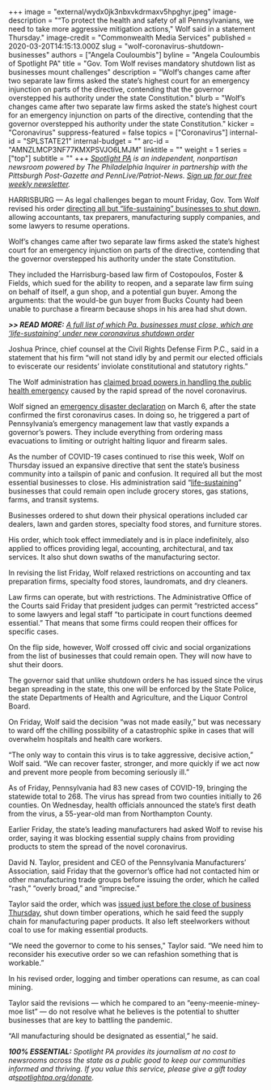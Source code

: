 +++
image = "external/wydx0jk3nbxvkdrmaxv5hpghyr.jpeg"
image-description = "“To protect the health and safety of all Pennsylvanians, we need to take more aggressive mitigation actions,\" Wolf said in a statement Thursday."
image-credit = "Commonwealth Media Services"
published = 2020-03-20T14:15:13.000Z
slug = "wolf-coronavirus-shutdown-businesses"
authors = ["Angela Couloumbis"]
byline = "Angela Couloumbis of Spotlight PA"
title = "Gov. Tom Wolf revises mandatory shutdown list as businesses mount challenges"
description = "Wolf’s changes came after two separate law firms asked the state’s highest court for an emergency injunction on parts of the directive, contending that the governor overstepped his authority under the state Constitution."
blurb = "Wolf’s changes came after two separate law firms asked the state’s highest court for an emergency injunction on parts of the directive, contending that the governor overstepped his authority under the state Constitution."
kicker = "Coronavirus"
suppress-featured = false
topics = ["Coronavirus"]
internal-id = "SPLSTATE21"
internal-budget = ""
arc-id = "AMNZLMCP3NF77KMXPSVJO6LMJM"
linktitle = ""
weight = 1
series = ["top"]
subtitle = ""
+++
*[Spotlight PA](https://www.spotlightpa.org/) is an independent, nonpartisan newsroom powered by The Philadelphia Inquirer in partnership with the Pittsburgh Post-Gazette and PennLive/Patriot-News. [Sign up for our free weekly newsletter](https://www.spotlightpa.org/newsletters).*

HARRISBURG — As legal challenges began to mount Friday, Gov. Tom Wolf revised his order [directing all but “life-sustaining” businesses to shut down](https://www.spotlightpa.org/news/2020/03/pennsylvania-shutdown-lifesustaining-businesses-tom-wolf-shut-down/), allowing accountants, tax preparers, manufacturing supply companies, and some lawyers to resume operations.

Wolf’s changes came after two separate law firms asked the state’s highest court for an emergency injunction on parts of the directive, contending that the governor overstepped his authority under the state Constitution.

They included the Harrisburg-based law firm of Costopoulos, Foster & Fields, which sued for the ability to reopen, and a separate law firm suing on behalf of itself, a gun shop, and a potential gun buyer. Among the arguments: that the would-be gun buyer from Bucks County had been unable to purchase a firearm because shops in his area had shut down.

***\>> READ MORE:** [A full list of which Pa. businesses must close, which are ‘life-sustaining’ under new coronavirus shutdown order](https://www.spotlightpa.org/news/2020/03/pennsylvania-coronavirus-life-sustaining-wolf-mandatory-shutdown-order-full-list/ "https\://www.spotlightpa.org/news/2020/03/pennsylvania-coronavirus-life-sustaining-wolf-mandatory-shutdown-order-full-list/")*

Joshua Prince, chief counsel at the Civil Rights Defense Firm P.C., said in a statement that his firm “will not stand idly by and permit our elected officials to eviscerate our residents’ inviolate constitutional and statutory rights.”

The Wolf administration has [claimed broad powers in handling the public health emergency](https://www.spotlightpa.org/news/2020/03/coronavirus-tom-wolf-emergency-powers-pennsylvania/) caused by the rapid spread of the novel coronavirus.

Wolf signed an [emergency disaster declaration](https://www.governor.pa.gov/wp-content/uploads/2020/03/20200306-COVID19-Digital-Proclamation.pdf) on March 6, after the state confirmed the first coronavirus cases. In doing so, he triggered a part of Pennsylvania’s emergency management law that vastly expands a governor’s powers. They include everything from ordering mass evacuations to limiting or outright halting liquor and firearm sales.

<script src="https://www.spotlightpa.org/embed.js" async></script><div data-spl-embed-version="1" data-spl-src="https://www.spotlightpa.org/embeds/donate/"></div>

As the number of COVID-19 cases continued to rise this week, Wolf on Thursday issued an expansive directive that sent the state’s business community into a tailspin of panic and confusion. It required all but the most essential businesses to close. His administration said “[life-sustaining](http://www.pahousegop.com/Display/SiteFiles/1/OtherDocuments/20200319WolfBizList.pdf)” businesses that could remain open include grocery stores, gas stations, farms, and transit systems.

Businesses ordered to shut down their physical operations included car dealers, lawn and garden stores, specialty food stores, and furniture stores.

His order, which took effect immediately and is in place indefinitely, also applied to offices providing legal, accounting, architectural, and tax services. It also shut down swaths of the manufacturing sector.

In revising the list Friday, Wolf relaxed restrictions on accounting and tax preparation firms, specialty food stores, laundromats, and dry cleaners.

Law firms can operate, but with restrictions. The Administrative Office of the Courts said Friday that president judges can permit “restricted access” to some lawyers and legal staff “to participate in court functions deemed essential.” That means that some firms could reopen their offices for specific cases.

On the flip side, however, Wolf crossed off civic and social organizations from the list of businesses that could remain open. They will now have to shut their doors.

The governor said that unlike shutdown orders he has issued since the virus began spreading in the state, this one will be enforced by the State Police, the state Departments of Health and Agriculture, and the Liquor Control Board.

On Friday, Wolf said the decision “was not made easily,” but was necessary to ward off the chilling possibility of a catastrophic spike in cases that will overwhelm hospitals and health care workers.

“The only way to contain this virus is to take aggressive, decisive action,” Wolf said. “We can recover faster, stronger, and more quickly if we act now and prevent more people from becoming seriously ill.”

As of Friday, Pennsylvania had 83 new cases of COVID-19, bringing the statewide total to 268. The virus has spread from two counties initially to 26 counties. On Wednesday, health officials announced the state’s first death from the virus, a 55-year-old man from Northampton County.

Earlier Friday, the state’s leading manufacturers had asked Wolf to revise his order, saying it was blocking essential supply chains from providing products to stem the spread of the novel coronavirus.

David N. Taylor, president and CEO of the Pennsylvania Manufacturers’ Association, said Friday that the governor’s office had not contacted him or other manufacturing trade groups before issuing the order, which he called “rash,” “overly broad,” and “imprecise.”

Taylor said the order, which was [issued just before the close of business Thursday](https://www.spotlightpa.org/news/2020/03/pennsylvania-shutdown-lifesustaining-businesses-tom-wolf-shut-down/), shut down timber operations, which he said feed the supply chain for manufacturing paper products. It also left steelworkers without coal to use for making essential products.

“We need the governor to come to his senses," Taylor said. “We need him to reconsider his executive order so we can refashion something that is workable.”

In his revised order, logging and timber operations can resume, as can coal mining.

Taylor said the revisions — which he compared to an “eeny-meenie-miney-moe list” — do not resolve what he believes is the potential to shutter businesses that are key to battling the pandemic.

“All manufacturing should be designated as essential,” he said.

***100% ESSENTIAL:** Spotlight PA provides its journalism at no cost to newsrooms across the state as a public good to keep our communities informed and thriving. If you value this service, please give a gift today at[spotlightpa.org/donate](https://www.spotlightpa.org/donate).*

<script src="https://www.spotlightpa.org/embed.js" async></script><div data-spl-embed-version="1" data-spl-src="https://www.spotlightpa.org/embeds/tips/?tip_text=Do%20you%20have%20a%20tip%20about%20%3Cb%3Ehow%20Pa.'s%20government%20is%20responding%20to%20the%20coronavirus%3C%2Fb%3E%3F%20Tell%20us."></div>